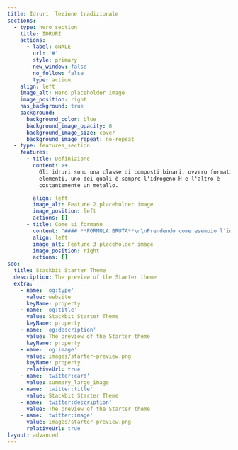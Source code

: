 ```yaml
---
title: Idruri  lezione tradizionale
sections:
  - type: hero_section
    title: IDRURI
    actions:
      - label: oNALE
        url: '#'
        style: primary
        new_window: false
        no_follow: false
        type: action
    align: left
    image_alt: Hero placeholder image
    image_position: right
    has_background: true
    background:
      background_color: blue
      background_image_opacity: 0
      background_image_size: cover
      background_image_repeat: no-repeat
  - type: features_section
    features:
      - title: Definizione
        content: >+
          Gli idruri sono una classe di composti binari, ovvero formati da due
          elementi, uno dei quali è sempre l'idrogeno H e l'altro è
          costantemente un metallo.

        align: left
        image_alt: Feature 2 placeholder image
        image_position: left
        actions: []
      - title: Come si formano
        content: "#### **FORMULA BRUTA**\n\nPrendendo come esempio l’idrogeno e il ferro, bisogna innanzitutto sapere le valenze. Valenza H=1 e valenze Fe= 2 e 3 ma in questo caso 2. Nei composti binari, per scrivere la formula bruta, è necessario invertire le valenze degli elementi, quindi il composto sarà FeH<sub>2</sub>\_(1 non si scrive).\n\nN.B.:\_negli idruri l’idrogeno è posizionato sempre dopo il metallo perché ha l’elettronegatività costantemente superiore.\n\n#### **NOME**\n\nPer quanto riguarda il nome si scrive sempre idruro seguito da:\n\n\_1.\_ di + NOME DELL’ELEMENTO se quest’ultimo ha solo un numero come valenza.\_\n\n*   *NaH idruro di sodio*\n\n2\\. NOME DELL’ELEMENTO con le seguenti desinenze in base alla valenza utilizzata:\n\n\_\_\_\_ -ico se si usa la valenza più alta, -oso se si usa la più bassa.\n\n*   *FeH*<sub>*2*</sub>*\_idruro ferroso*\n\n*   *FeH*<sub>*3*</sub>*\_idruro ferrico*\_\n\nN.B.:\_per alcuni elementi si usano altre radici come ad esempio per l’oro che si scrive aurico o auroso.\n\nInoltre alcuni composti vengono chiamati con altri nomi:\n\n*   *CH*<sub>*4*</sub>*\_metano*\n\n*   *NH*<sub>*3*</sub>*\_ammoniaca*\n\n*   *PH*<sub>*3*</sub>*\_fosfina*\n"
        align: left
        image_alt: Feature 3 placeholder image
        image_position: right
        actions: []
seo:
  title: Stackbit Starter Theme
  description: The preview of the Starter theme
  extra:
    - name: 'og:type'
      value: website
      keyName: property
    - name: 'og:title'
      value: Stackbit Starter Theme
      keyName: property
    - name: 'og:description'
      value: The preview of the Starter theme
      keyName: property
    - name: 'og:image'
      value: images/starter-preview.png
      keyName: property
      relativeUrl: true
    - name: 'twitter:card'
      value: summary_large_image
    - name: 'twitter:title'
      value: Stackbit Starter Theme
    - name: 'twitter:description'
      value: The preview of the Starter theme
    - name: 'twitter:image'
      value: images/starter-preview.png
      relativeUrl: true
layout: advanced
---
```

